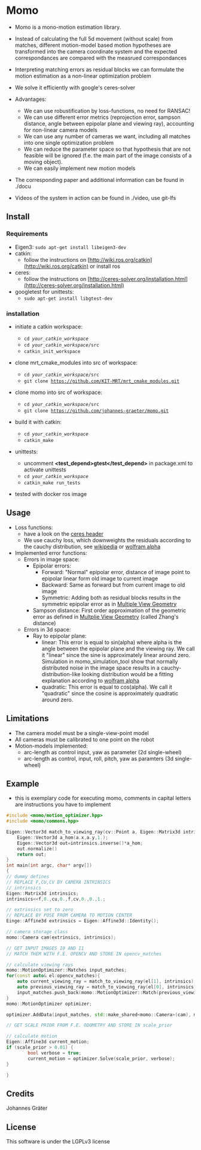 # Momo

* Momo is a mono-motion estimation library.
* Instead of calculating the full 5d movement (without scale) from matches, different motion-model based motion hypotheses are transformed into the camera coordinate system and the expected correspondances are compared with the measrued correspondances
* Interpreting matching errors as residual blocks we can formulate the motion estimation as a non-linear optimization problem
* We solve it efficiently with google's ceres-solver
* Advantages:
    * We can use robustification by loss-functions, no need for RANSAC! 
    * We can use different error metrics (reprojection error, sampson distance, angle between epipolar plane and viewing ray), accounting for non-linear camera models
    * We can use any number of cameras we want, including all matches into one single optimization problem
    * We can reduce the parameter space so that hypothesis that are not feasible will be ignored (f.e. the main part of the image consists of a moving object).
    * We can easily implement new motion models
   
* The corresponding paper and additional information can be found in ./docu
* Videos of the system in action can be found in ./video, use git-lfs  

## Install
### Requirements
* Eigen3: 
<code>sudo apt-get install libeigen3-dev</code>
* catkin: 
    - follow the instructions on [http://wiki.ros.org/catkin](http://wiki.ros.org/catkin) or install ros
* ceres: 
    - follow the instructions on [http://ceres-solver.org/installation.html](http://ceres-solver.org/installation.html)
* googletest for unittests:
    - <code>sudo apt-get install libgtest-dev</code>

### installation
* initiate a catkin workspace:
    - <code>cd *your_catkin_workspace*</code>
    - <code>cd *your_catkin_workspace*/src</code>
    - <code>catkin_init_workspace</code>
* clone mrt_cmake_modules into src of workspace:
    - <code>cd *your_catkin_workspace*/src</code>
    - <code>git clone https://github.com/KIT-MRT/mrt_cmake_modules.git</code>
* clone momo into src of workspace:
    - <code>cd *your_catkin_workspace*/src</code>
    - <code>git clone https://github.com/johannes-graeter/momo.git</code>
* build it with catkin:
    - <code>cd *your_catkin_workspace*</code>
    - <code>catkin_make</code>
* unittests:
    - uncomment **<test_depend>gtest</test_depend>** in package.xml to activate unittests
    - <code>cd *your_catkin_workspace*</code>
    - <code>catkin_make run_tests</code>

* tested with docker ros image

## Usage
* Loss functions:
    * have a look on the [ceres header](https://github.com/kashif/ceres-solver/blob/master/include/ceres/loss_function.h)
    * We use cauchy loss, which downweights the residuals according to the cauchy distribution, see [wikipedia](https://en.wikipedia.org/wiki/Cauchy_distribution) or [wolfram alpha](http://mathworld.wolfram.com/CauchyDistribution.html)
* Implemented error functions:
    * Errors in image space:
        * Epipolar errors: 
            * Forward: "Normal" epipolar error, distance of image point to epipolar linear form old image to current image
            * Backward: Same as forward but from current image to old image
            * Symmetric: Adding both as residual blocks results in the symmetric epipolar error as in [Multiple View Geometry](http://www.robots.ox.ac.uk/~az/tutorials/tutoriala.pdf)
        * Sampson distance: First order approximation of the geometric error as defined in [Multplie View Geometry](http://www.robots.ox.ac.uk/~az/tutorials/tutoriala.pdf) (called Zhang's distance)
    * Errors in 3d space:
        * Ray to epipolar plane:
            * linear: This error is equal to sin(alpha) where alpha is the angle between the epipolar plane and the viewing ray. We call it "linear" since the sine is approximately linear around zero. Simulation in momo_simulation_tool show that normally distributed noise in the image space results in a cauchy-distribution-like looking distribution would be a fitting explanation according to [wolfram alpha](http://mathworld.wolfram.com/CauchyDistribution.html) 
            * quadratic: This error is equal to cos(alpha). We call it "quadratic" since the cosine is approximately quadratic around zero.  
## Limitations
* The camera model must be a single-view-point model
* All cameras must be calibrated to one point on the robot
* Motion-models implemented:
    * arc-length as control input, yaw as parameter (2d single-wheel)
    * arc-length as control, input, roll, pitch, yaw as paramters (3d single-wheel)

## Example
* this is exemplary code for executing momo, comments in capital letters are instructions you have to implement
```cpp
#include <momo/motion_optimizer.hpp>
#include <momo/commons.hpp>

Eigen::Vector3d match_to_viewing_ray(cv::Point a, Eigen::Matrix3d intrinsics){
    Eigen::Vector3d a_hom(a.x,a.y,1.);
    Eigen::Vector3d out=intrinsics.inverse()*a_hom;
    out.normalize()
    return out;
}
int main(int argc, char* argv[])
{
// dummy defines
// REPLACE F,CU,CV BY CAMERA INTRINSICS
// intrinsics
Eigen::Matrix3d intrinsics;
intrinsics<<f,0.,cu,0.,f,cv,0.,0.,1.;

// extrinsics set to zero
// REPLACE BY POSE FROM CAMERA TO MOTION CENTER
Einge::Affine3d extrinsics = Eigen::Affine3d::Identity();

// camera storage class
momo::Camera cam(extrinsics, intrinsics);

// GET INPUT IMAGES I0 AND I1
// MATCH THEM WITH F.E. OPENCV AND STORE IN opencv_matches

// calculate viewing rays 
momo::MotionOptimizer::Matches input_matches;
for(const auto& el:opencv_matches){
    auto current_viewing_ray = match_to_viewing_ray(el[1], intrinsics);
    auto previous_viewing_ray = match_to_viewing_ray(el[0], intrinsics);
    input_matches.push_back(momo::MotionOptimizer::Match(previous_viewing_ray,current_viewing_ray));
}
momo::MotionOptimizer optimizer;

optimizer.AddData(input_matches, std::make_shared<momo::Camera>(cam), momo::commons::CostFunctionType::RayToEpipolarPlaneLinear)

// GET SCALE PRIOR FROM F.E. ODOMETRY AND STORE IN scale_prior

// calculate motion
Eigen::Affine3d current_motion; 
if (scale_prior > 0.01) {
        bool verbose = true;
        current_motion = optimizer.Solve(scale_prior, verbose);
}

}
```
## Credits

Johannes Gräter

## License
This software is under the LGPLv3 license
